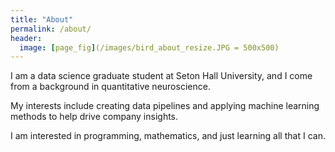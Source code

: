```yaml
---
title: "About"
permalink: /about/
header:
  image: [page_fig](/images/bird_about_resize.JPG = 500x500) 
---
```


I am a data science graduate student at Seton Hall University, and I come from a background in quantitative neuroscience.

My interests include creating data pipelines and applying machine learning methods to help drive company insights. 

I am interested in programming, mathematics, and just learning all that I can.

